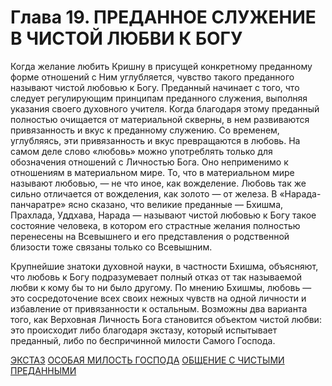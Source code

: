 # Глава 19. ПРЕДАННОЕ СЛУЖЕНИЕ В ЧИСТОЙ ЛЮБВИ К БОГУ

Когда желание любить Кришну в присущей конкретному преданному форме отношений с Ним углубляется, чувство такого преданного называют чистой любовью к Богу. Преданный начинает с того, что следует регулирующим принципам преданного служения, выполняя указания своего духовного учителя. Когда благодаря этому преданный полностью очищается от материальной скверны, в нем развиваются привязанность и вкус к преданному служению. Со временем, углубляясь, эти привязанность и вкус превращаются в любовь. На самом деле слово «любовь» можно употреблять только для обозначения отношений с Личностью Бога. Оно неприменимо к отношениям в материальном мире. То, что в материальном мире называют любовью, — не что иное, как вожделение. Любовь так же сильно отличается от вожделения, как золото — от железа. В «Нарада-панчаратре» ясно сказано, что великие преданные — Бхишма, Прахлада, Уддхава, Нарада — называют чистой любовью к Богу такое состояние человека, в котором его страстные желания полностью перенесены на Всевышнего и его представления о родственной близости тоже связаны только со Всевышним.

Крупнейшие знатоки духовной науки, в частности Бхишма, объясняют, что любовь к Богу подразумевает полный отказ от так называемой любви к кому бы то ни было другому. По мнению Бхишмы, любовь — это сосредоточение всех своих нежных чувств на одной личности и избавление от привязанности к остальным. Возможны два варианта того, как Верховная Личность Бога становится объектом чистой любви: это происходит либо благодаря экстазу, который испытывает преданный, либо по беспричинной милости Самого Господа.

[ЭКСТАЗ](119/11901.md)
[ОСОБАЯ МИЛОСТЬ ГОСПОДА](119/11902.md)
[ОБЩЕНИЕ С ЧИСТЫМИ ПРЕДАННЫМИ](119/11903.md)
